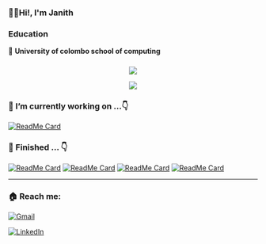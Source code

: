 ### 👨‍💻Hi!,  I'm Janith

### Education

📍 **University of colombo school of computing**
###
<p align="center">
  <img align="center" src="https://github-readme-stats.vercel.app/api?username=janithrenuka&show_icons=true&theme=radical"> 
</p>

<p align="center">
  <img align="center" src="https://github-readme-stats.vercel.app/api/top-langs/?username=janithrenuka&layout=compact&theme=dracula"> 
</p>

### 🔭 I’m currently working on ...👇

[![ReadMe Card](https://github-readme-stats.vercel.app/api/pin/?username=janithrenuka&repo=IMS_system&theme=react)](https://github.com/UCSC-group17-secondyear/IMS_system)

### 🏁 Finished ... 👇
[![ReadMe Card](https://github-readme-stats.vercel.app/api/pin/?username=janithrenuka&repo=ci-bootstrap-website&theme=react)](https://github.com/janithrenuka/ci-bootstrap-website) 
[![ReadMe Card](https://github-readme-stats.vercel.app/api/pin/?username=janithrenuka&repo=simple-calculator&theme=radical)](https://github.com/janithrenuka/simple-calculator) 
[![ReadMe Card](https://github-readme-stats.vercel.app/api/pin/?username=janithrenuka&repo=simple-new-year-countdown&theme=radical)](https://github.com/janithrenuka/simple-new-year-countdown) 
[![ReadMe Card](https://github-readme-stats.vercel.app/api/pin/?username=janithrenuka&repo=snake-game&theme=react)](https://github.com/janithrenuka/snake-game)

------------

<!--##<summary>:zap: <b>Most used Languages</summary>
##<p>&nbsp;<img align="left" alt="Janith's GitHub Top Languages" src="https://github-readme-stats.vercel.app/api/top-langs/?username=janithrenuka" /></p>-->

### 🏠 Reach me:
[![Gmail](https://img.shields.io/badge/gmail-D14836?&style=for-the-badge&logo=gmail&logoColor=white)](mailto:janithrenuka31@gmail.com)
<!--[![Facebook](https://img.shields.io/badge/facebook-%231877F2.svg?&style=for-the-badge&logo=facebook&logoColor=white)](https://www.facebook.com/janith.renuka)-->
[![LinkedIn](https://img.shields.io/badge/linkedin-%230077B5.svg?&style=for-the-badge&logo=linkedin&logoColor=white)](https://www.linkedin.com/in/janith-renuka)
